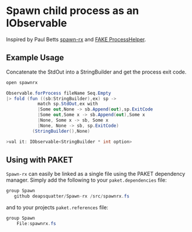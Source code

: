 # Spawn child process as an IObservable
Inspired by Paul Betts [spawn-rx](https://github.com/paulcbetts/spawn-rx) and [FAKE ProcessHelper](https://github.com/fsharp/FAKE/blob/master/src/app/FakeLib/ProcessHelper.fs).
## Example Usage
Concatenate the StdOut into a StringBuilder and get the process exit code.
```csharp
open spawnrx

Observable.forProcess fileName Seq.Empty
|> fold (fun ((sb:StringBuilder),ex) sp ->
            match sp.StdOut,ex with
            |Some out,None -> sb.Append(out),sp.ExitCode
            |Some out,Some x -> sb.Append(out),Some x
            |None, Some x -> sb, Some x
            |None, None -> sb, sp.ExitCode)
          (StringBuilder(),None)

>val it: IObservable<StringBuilder * int option>
```

## Using with PAKET
`Spawn-rx` can easily be linked as a single file using the PAKET dependency manager. Simply add the following to your `paket.dependencies` file:
```csharp
group Spawn
   github deapsquatter/Spawn-rx /src/spawnrx.fs
```
and to your projects `paket.references` file:
```csharp
group Spawn
    File:spawnrx.fs
```

